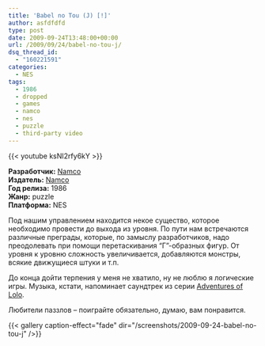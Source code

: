 ```yaml
---
title: 'Babel no Tou (J) [!]'
author: asfdfdfd
type: post
date: 2009-09-24T13:48:00+00:00
url: /2009/09/24/babel-no-tou-j/
dsq_thread_id:
  - "160221591"
categories:
  - NES
tags:
  - 1986
  - dropped
  - games
  - namco
  - nes
  - puzzle
  - third-party video
---
```

{{< youtube ksNI2rfy6kY >}}

**Разработчик:** [Namco][1]  
**Издатель:** [Namco][1]  
**Год релиза:** 1986  
**Жанр:** puzzle  
**Платформа:** NES

Под нашим управлением находится некое существо, которое необходимо провести до выхода из уровня. По пути нам встречаются различные преграды, которые, по замыслу разработчиков, надо преодолевать при помощи перетаскивания “Г”-образных фигур. От уровня к уровню сложность увеличивается, добавляются монстры, всякие движущиеся штуки и т.п.

До конца дойти терпения у меня не хватило, ну не люблю я логические игры. Музыка, кстати, напоминает саундтрек из серии [Adventures of Lolo][2].

Любители паззлов – поиграйте обязательно, думаю, вам понравится.

<!--more-->

{{< gallery caption-effect="fade" dir="/screenshots/2009-09-24-babel-no-tou-j" />}}

 [1]: http://en.wikipedia.org/wiki/Namco
 [2]: /tags/adventures-of-lolo
